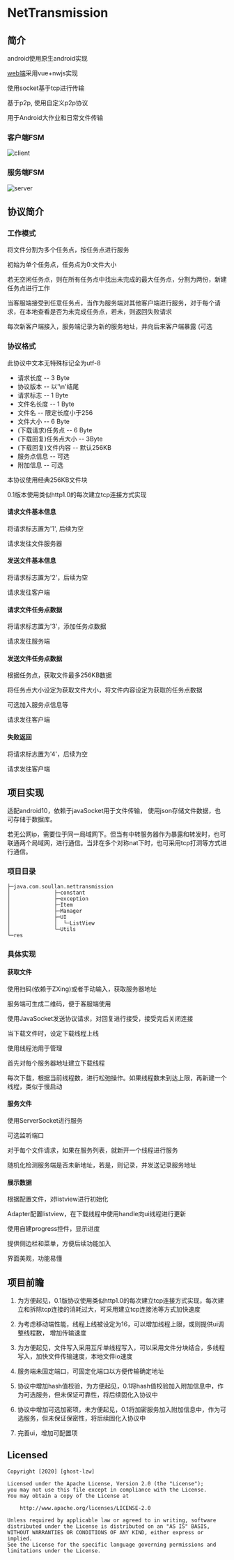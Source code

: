 # NetTransmission

## 简介

android使用原生android实现

[web端](https://github.com/Ghost-LZW/WebNetTransmission)采用vue+nwjs实现

使用socket基于tcp进行传输

基于p2p, 使用自定义p2p协议

用于Android大作业和日常文件传输

### 客户端FSM

![client](./image/client.jpg)

### 服务端FSM

![server](./image/server.jpg)

## 协议简介

### 工作模式

将文件分割为多个任务点，按任务点进行服务

初始为单个任务点，任务点为0:文件大小

若无空闲任务点，则在所有任务点中找出未完成的最大任务点，分割为两份，新建任务点进行工作

当客服端接受到任意任务点，当作为服务端对其他客户端进行服务，对于每个请求，在本地查看是否为未完成任务点，若未，则返回失败请求

每次新客户端接入，服务端记录为新的服务地址，并向后来客户端暴露 (可选

### 协议格式

此协议中文本无特殊标记全为utf-8

* 请求长度 -- 3 Byte
* 协议版本 -- 以'\n'结尾
* 请求标志 -- 1 Byte
* 文件名长度 -- 1 Byte
* 文件名 -- 限定长度小于256
* 文件大小 -- 6 Byte
* (下载请求)任务点 -- 6 Byte
* (下载回复)任务点大小 -- 3Byte
* (下载回复)文件内容 -- 默认256KB
* 服务点信息 -- 可选
* 附加信息 -- 可选

本协议使用经典256KB文件块

0.1版本使用类似http1.0的每次建立tcp连接方式实现

#### 请求文件基本信息

将请求标志置为'1', 后续为空

请求发往文件服务器

#### 发送文件基本信息

将请求标志置为'2'，后续为空

请求发往客户端

#### 请求文件任务点数据

将请求标志置为'3'，添加任务点数据

请求发往服务端

#### 发送文件任务点数据

根据任务点，获取文件最多256KB数据

将任务点大小设定为获取文件大小，将文件内容设定为获取的任务点数据

可选加入服务点信息等

请求发往客户端

#### 失败返回

将请求标志置为'4'，后续为空

请求发往客户端

## 项目实现

适配android10，依赖于javaSocket用于文件传输， 使用json存储文件数据，也可存储于数据库。

若无公网ip，需要位于同一局域网下。但当有中转服务器作为暴露和转发时，也可联通两个局域网，进行通信。当非在多个对称nat下时，也可采用tcp打洞等方式进行通信。

### 项目目录

```text
├─java.com.soullan.nettransmission
│              ├─constant
│              ├─exception
│              ├─Item
│              ├─Manager
│              ├─UI
│              │  └─ListView
│              └─Utils
└─res
```

### 具体实现

#### 获取文件

使用扫码(依赖于ZXing)或者手动输入，获取服务器地址

服务端可生成二维码，便于客服端使用

使用JavaSocket发送协议请求，对回复进行接受，接受完后关闭连接

当下载文件时，设定下载线程上线

使用线程池用于管理

首先对每个服务器地址建立下载线程

每次下载，根据当前线程数，进行松弛操作。如果线程数未到达上限，再新建一个线程，类似于慢启动

#### 服务文件

使用ServerSocket进行服务

可选监听端口

对于每个文件请求，如果在服务列表，就新开一个线程进行服务

随机化检测服务端是否未新地址，若是，则记录，并发送记录服务地址

#### 展示数据

根据配置文件，对listview进行初始化

Adapter配置listview，在下载线程中使用handle向ui线程进行更新

使用自建progress控件，显示进度

提供侧边栏和菜单，方便后续功能加入

界面美观，功能易懂

## 项目前瞻

1. 为方便起见，0.1版协议使用类似http1.0的每次建立tcp连接方式实现，每次建立和拆除tcp连接的消耗过大，可采用建立tcp连接池等方式加快速度

2. 为考虑移动端性能，线程上线被设定为16，可以增加线程上限，或则提供ui调整线程数， 增加传输速度

3. 为方便起见，文件写入采用互斥单线程写入，可以采用文件分块结合，多线程写入，加快文件传输速度，本地文件io速度

4. 服务端未固定端口，可固定化端口以方便传输确定地址

5. 协议中增加hash值校验，为方便起见，0.1将hash值校验加入附加信息中，作为可选服务，但未保证可靠性，将后续固化入协议中

6. 协议中增加可选加密项，未方便起见，0.1将加密服务加入附加信息中，作为可选服务，但未保证保密性，将后续固化入协议中

7. 完善ui，增加可配置项

## Licensed

```text
Copyright [2020] [ghost-lzw]

Licensed under the Apache License, Version 2.0 (the "License");
you may not use this file except in compliance with the License.
You may obtain a copy of the License at

    http://www.apache.org/licenses/LICENSE-2.0

Unless required by applicable law or agreed to in writing, software
distributed under the License is distributed on an "AS IS" BASIS,
WITHOUT WARRANTIES OR CONDITIONS OF ANY KIND, either express or implied.
See the License for the specific language governing permissions and
limitations under the License.
```
